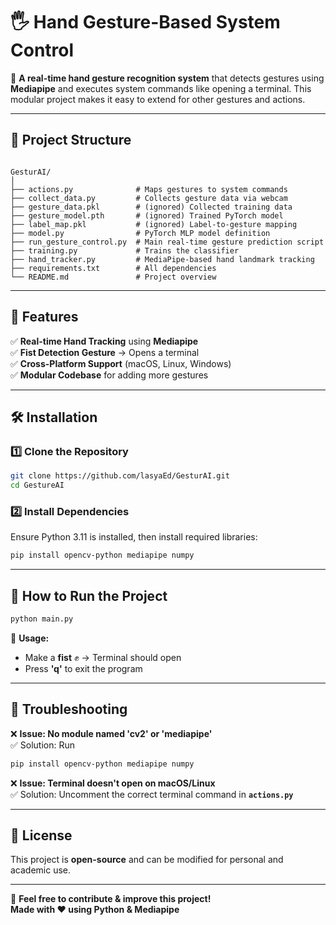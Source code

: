 # 🖐️ Hand Gesture-Based System Control

🚀 **A real-time hand gesture recognition system** that detects gestures using **Mediapipe** and executes system commands like opening a terminal. This modular project makes it easy to extend for other gestures and actions.

---

## 📂 Project Structure

```

GesturAI/
│
├── actions.py              # Maps gestures to system commands
├── collect_data.py         # Collects gesture data via webcam
├── gesture_data.pkl        # (ignored) Collected training data
├── gesture_model.pth       # (ignored) Trained PyTorch model
├── label_map.pkl           # (ignored) Label-to-gesture mapping
├── model.py                # PyTorch MLP model definition
├── run_gesture_control.py  # Main real-time gesture prediction script
├── training.py             # Trains the classifier
├── hand_tracker.py         # MediaPipe-based hand landmark tracking
├── requirements.txt        # All dependencies
└── README.md               # Project overview
```


---

## 📌 Features
✅ **Real-time Hand Tracking** using **Mediapipe**  
✅ **Fist Detection Gesture** → Opens a terminal  
✅ **Cross-Platform Support** (macOS, Linux, Windows)  
✅ **Modular Codebase** for adding more gestures  

---

## 🛠️ Installation
### 1️⃣ Clone the Repository
```bash
git clone https://github.com/lasyaEd/GesturAI.git
cd GestureAI
```

### 2️⃣ Install Dependencies
Ensure Python 3.11 is installed, then install required libraries:

```bash
pip install opencv-python mediapipe numpy
```

---

## 🚀 How to Run the Project
```bash
python main.py
```
📌 **Usage:**  
- Make a **fist** ✊ → Terminal should open  
- Press **'q'** to exit the program  

---

## 📌 Troubleshooting
❌ **Issue: No module named 'cv2' or 'mediapipe'**  
✅ Solution: Run  
```bash
pip install opencv-python mediapipe numpy
```

❌ **Issue: Terminal doesn't open on macOS/Linux**  
✅ Solution: Uncomment the correct terminal command in **`actions.py`**  

---

## 📜 License
This project is **open-source** and can be modified for personal and academic use.

---

🚀 **Feel free to contribute & improve this project!**  
**Made with ❤️ using Python & Mediapipe**  
